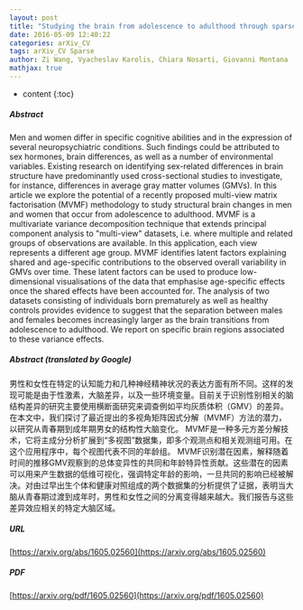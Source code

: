 ```yaml
---
layout: post
title: "Studying the brain from adolescence to adulthood through sparse multi-view matrix factorisations"
date: 2016-05-09 12:40:22
categories: arXiv_CV
tags: arXiv_CV Sparse
author: Zi Wang, Vyacheslav Karolis, Chiara Nosarti, Giovanni Montana
mathjax: true
---
```


* content
{:toc}

##### Abstract
Men and women differ in specific cognitive abilities and in the expression of several neuropsychiatric conditions. Such findings could be attributed to sex hormones, brain differences, as well as a number of environmental variables. Existing research on identifying sex-related differences in brain structure have predominantly used cross-sectional studies to investigate, for instance, differences in average gray matter volumes (GMVs). In this article we explore the potential of a recently proposed multi-view matrix factorisation (MVMF) methodology to study structural brain changes in men and women that occur from adolescence to adulthood. MVMF is a multivariate variance decomposition technique that extends principal component analysis to "multi-view" datasets, i.e. where multiple and related groups of observations are available. In this application, each view represents a different age group. MVMF identifies latent factors explaining shared and age-specific contributions to the observed overall variability in GMVs over time. These latent factors can be used to produce low-dimensional visualisations of the data that emphasise age-specific effects once the shared effects have been accounted for. The analysis of two datasets consisting of individuals born prematurely as well as healthy controls provides evidence to suggest that the separation between males and females becomes increasingly larger as the brain transitions from adolescence to adulthood. We report on specific brain regions associated to these variance effects.

##### Abstract (translated by Google)
男性和女性在特定的认知能力和几种神经精神状况的表达方面有所不同。这样的发现可能是由于性激素，大脑差异，以及一些环境变量。目前关于识别性别相关的脑结构差异的研究主要使用横断面研究来调查例如平均灰质体积（GMV）的差异。在本文中，我们探讨了最近提出的多视角矩阵因式分解（MVMF）方法的潜力，以研究从青春期到成年期男女的结构性大脑变化。 MVMF是一种多元方差分解技术，它将主成分分析扩展到“多视图”数据集，即多个观测点和相关观测组可用。在这个应用程序中，每个视图代表不同的年龄组。 MVMF识别潜在因素，解释随着时间的推移GMV观察到的总体变异性的共同和年龄特异性贡献。这些潜在的因素可以用来产生数据的低维可视化，强调特定年龄的影响，一旦共同的影响已经被解决。对由过早出生个体和健康对照组成的两个数据集的分析提供了证据，表明当大脑从青春期过渡到成年时，男性和女性之间的分离变得越来越大。我们报告与这些差异效应相关的特定大脑区域。

##### URL
[https://arxiv.org/abs/1605.02560](https://arxiv.org/abs/1605.02560)

##### PDF
[https://arxiv.org/pdf/1605.02560](https://arxiv.org/pdf/1605.02560)


